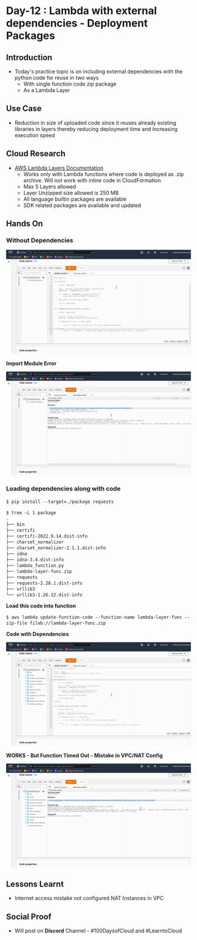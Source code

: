 # Day-12 : Lambda with external dependencies - Deployment Packages

## Introduction

- Today's practice topic is on including external dependencies with the python code for reuse in two ways
    - With single function code zip package
    - As a Lambda Layer

## Use Case

- Reduction in size of uploaded code since it reuses already existing libraries in layers thereby reducing deployment time and increasing execution speed

## Cloud Research

- [AWS Lambda Layers Documentation](https://docs.aws.amazon.com/lambda/latest/dg/configuration-layers.html)
    - Works only with Lambda functions where code is deployed as .zip archive. Will not work with inline code in CloudFormation
    - Max 5 Layers allowed
    - Layer Unzipped size allowed is 250 MB 
    - All language builtin packages are available
    - SDK related packages are available and updated

## Hands On

### Without Dependencies

![Without Deps](assets/code-external-dependencies-screen.png)

**Import Module Error**

![Import module Error](assets/import-module-error-screen.png)

### Loading dependencies along with code

```console
$ pip install --target=./package requests
```

```console
$ tree -L 1 package
.
├── bin
├── certifi
├── certifi-2022.9.14.dist-info
├── charset_normalizer
├── charset_normalizer-2.1.1.dist-info
├── idna
├── idna-3.4.dist-info
├── lambda_function.py
├── lambda-layer-func.zip
├── requests
├── requests-2.28.1.dist-info
├── urllib3
└── urllib3-1.26.12.dist-info
```

**Load this code into function**

```console
$ aws lambda update-function-code --function-name lambda-layer-func --zip-file fileb://lambda-layer-func.zip
```

**Code with Dependencies**

![With Deps](assets/zip-updated-dependencies-screen.png)

**WORKS - But Function Timed Out - Mistake in VPC/NAT Config**

![Function timeout](assets/function-timeout-vpc-nat-screen.png)

## Lessons Learnt

- Internet access mistake not configured NAT Instances in VPC

## Social Proof

- Will post on **Discord** Channel - #100DaysofCloud and #LearntoCloud
